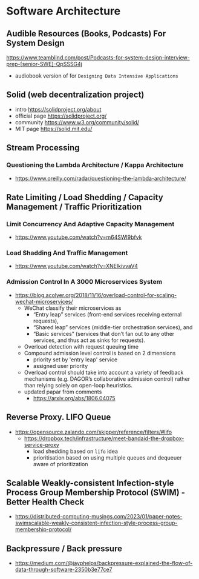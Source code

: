 # Software Architecture

## Audible Resources (Books, Podcasts) For System Design
https://www.teamblind.com/post/Podcasts-for-system-design-interview-prep-[senior-SWE]-QpSSSG4j
- audiobook version of for `Designing Data Intensive Applications`

## Solid (web decentralization project)
- intro https://solidproject.org/about
- official page https://solidproject.org/
- community https://www.w3.org/community/solid/
- MIT page https://solid.mit.edu/

## Stream Processing

### Questioning the Lambda Architecture / Kappa Architecture
- https://www.oreilly.com/radar/questioning-the-lambda-architecture/

## Rate Limiting / Load Shedding / Capacity Management / Traffic Prioritization

### Limit Concurrency And Adaptive Capacity Management
- https://www.youtube.com/watch?v=m64SWl9bfvk

### Load Shadding And Traffic Management
- https://www.youtube.com/watch?v=XNEIkivvaV4

### Admission Control In A 3000 Microservices System
- https://blog.acolyer.org/2018/11/16/overload-control-for-scaling-wechat-microservices/
    - WeChat classify their microservices as 
        - “Entry leap” services (front-end services receiving external requests), 
        - “Shared leap” services (middle-tier orchestration services), and 
        - “Basic services” (services that don’t fan out to any other services, and thus act as sinks for requests).
    - Overload detection with request queuing time
    - Compound admission level control is based on 2 dimensions
        - priority set by 'entry leap' service
        - assigned user priority
    - Overload control should take into account a variety of feedback mechanisms (e.g. DAGOR’s collaborative admission control) rather than relying solely on open-loop heuristics.
    - updated papar from comments
        - https://arxiv.org/abs/1806.04075    

## Reverse Proxy. LIFO Queue
- https://opensource.zalando.com/skipper/reference/filters/#lifo
    - https://dropbox.tech/infrastructure/meet-bandaid-the-dropbox-service-proxy
        - load shedding based on `lifo` idea
        - prioritisation based on using multiple queues and dequeuer aware of prioritization

## Scalable Weakly-consistent Infection-style Process Group Membership Protocol (SWIM) - Better Health Check
- https://distributed-computing-musings.com/2023/01/paper-notes-swimscalable-weakly-consistent-infection-style-process-group-membership-protocol/

## Backpressure / Back pressure
- https://medium.com/@jayphelps/backpressure-explained-the-flow-of-data-through-software-2350b3e77ce7

